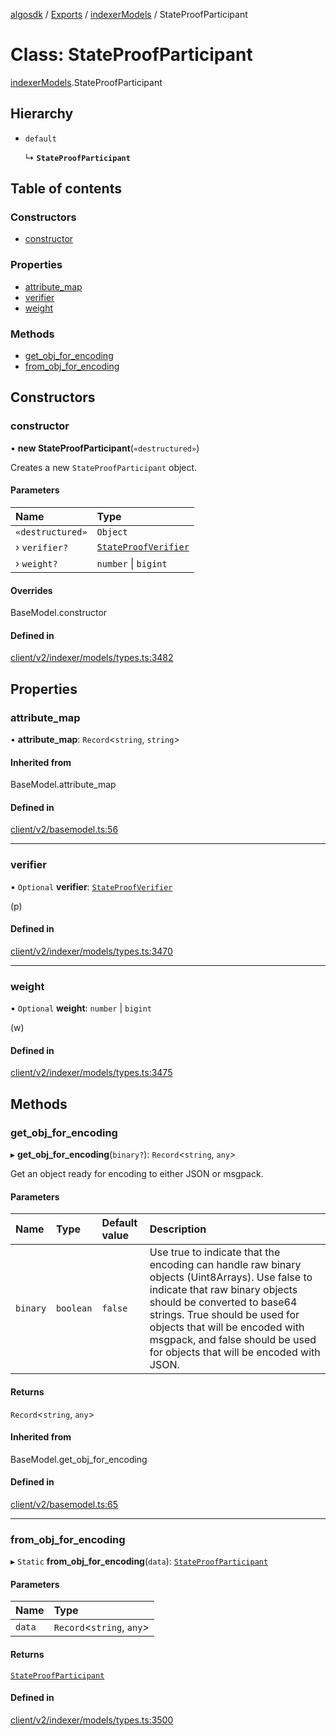 [algosdk](../README.md) / [Exports](../modules.md) / [indexerModels](../modules/indexerModels.md) / StateProofParticipant

# Class: StateProofParticipant

[indexerModels](../modules/indexerModels.md).StateProofParticipant

## Hierarchy

- `default`

  ↳ **`StateProofParticipant`**

## Table of contents

### Constructors

- [constructor](indexerModels.StateProofParticipant.md#constructor)

### Properties

- [attribute\_map](indexerModels.StateProofParticipant.md#attribute_map)
- [verifier](indexerModels.StateProofParticipant.md#verifier)
- [weight](indexerModels.StateProofParticipant.md#weight)

### Methods

- [get\_obj\_for\_encoding](indexerModels.StateProofParticipant.md#get_obj_for_encoding)
- [from\_obj\_for\_encoding](indexerModels.StateProofParticipant.md#from_obj_for_encoding)

## Constructors

### constructor

• **new StateProofParticipant**(`«destructured»`)

Creates a new `StateProofParticipant` object.

#### Parameters

| Name | Type |
| :------ | :------ |
| `«destructured»` | `Object` |
| › `verifier?` | [`StateProofVerifier`](indexerModels.StateProofVerifier.md) |
| › `weight?` | `number` \| `bigint` |

#### Overrides

BaseModel.constructor

#### Defined in

[client/v2/indexer/models/types.ts:3482](https://github.com/algorand/js-algorand-sdk/blob/13a5d73/src/client/v2/indexer/models/types.ts#L3482)

## Properties

### attribute\_map

• **attribute\_map**: `Record`<`string`, `string`\>

#### Inherited from

BaseModel.attribute\_map

#### Defined in

[client/v2/basemodel.ts:56](https://github.com/algorand/js-algorand-sdk/blob/13a5d73/src/client/v2/basemodel.ts#L56)

___

### verifier

• `Optional` **verifier**: [`StateProofVerifier`](indexerModels.StateProofVerifier.md)

(p)

#### Defined in

[client/v2/indexer/models/types.ts:3470](https://github.com/algorand/js-algorand-sdk/blob/13a5d73/src/client/v2/indexer/models/types.ts#L3470)

___

### weight

• `Optional` **weight**: `number` \| `bigint`

(w)

#### Defined in

[client/v2/indexer/models/types.ts:3475](https://github.com/algorand/js-algorand-sdk/blob/13a5d73/src/client/v2/indexer/models/types.ts#L3475)

## Methods

### get\_obj\_for\_encoding

▸ **get_obj_for_encoding**(`binary?`): `Record`<`string`, `any`\>

Get an object ready for encoding to either JSON or msgpack.

#### Parameters

| Name | Type | Default value | Description |
| :------ | :------ | :------ | :------ |
| `binary` | `boolean` | `false` | Use true to indicate that the encoding can handle raw binary objects (Uint8Arrays). Use false to indicate that raw binary objects should be converted to base64 strings. True should be used for objects that will be encoded with msgpack, and false should be used for objects that will be encoded with JSON. |

#### Returns

`Record`<`string`, `any`\>

#### Inherited from

BaseModel.get\_obj\_for\_encoding

#### Defined in

[client/v2/basemodel.ts:65](https://github.com/algorand/js-algorand-sdk/blob/13a5d73/src/client/v2/basemodel.ts#L65)

___

### from\_obj\_for\_encoding

▸ `Static` **from_obj_for_encoding**(`data`): [`StateProofParticipant`](indexerModels.StateProofParticipant.md)

#### Parameters

| Name | Type |
| :------ | :------ |
| `data` | `Record`<`string`, `any`\> |

#### Returns

[`StateProofParticipant`](indexerModels.StateProofParticipant.md)

#### Defined in

[client/v2/indexer/models/types.ts:3500](https://github.com/algorand/js-algorand-sdk/blob/13a5d73/src/client/v2/indexer/models/types.ts#L3500)
